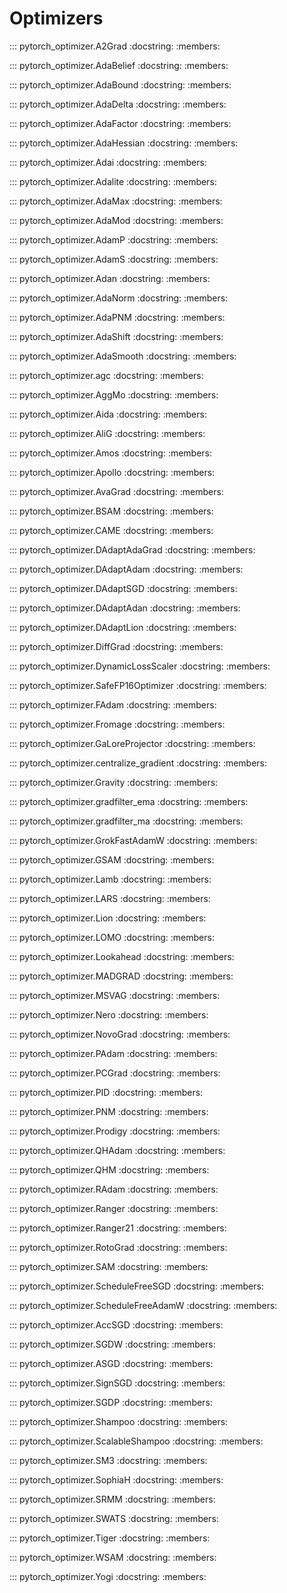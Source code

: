 # Optimizers

::: pytorch_optimizer.A2Grad
    :docstring:
    :members:

::: pytorch_optimizer.AdaBelief
    :docstring:
    :members:

::: pytorch_optimizer.AdaBound
    :docstring:
    :members:

::: pytorch_optimizer.AdaDelta
    :docstring:
    :members:

::: pytorch_optimizer.AdaFactor
    :docstring:
    :members:

::: pytorch_optimizer.AdaHessian
    :docstring:
    :members:

::: pytorch_optimizer.Adai
    :docstring:
    :members:

::: pytorch_optimizer.Adalite
    :docstring:
    :members:

::: pytorch_optimizer.AdaMax
    :docstring:
    :members:

::: pytorch_optimizer.AdaMod
    :docstring:
    :members:

::: pytorch_optimizer.AdamP
    :docstring:
    :members:

::: pytorch_optimizer.AdamS
    :docstring:
    :members:

::: pytorch_optimizer.Adan
    :docstring:
    :members:

::: pytorch_optimizer.AdaNorm
    :docstring:
    :members:

::: pytorch_optimizer.AdaPNM
    :docstring:
    :members:

::: pytorch_optimizer.AdaShift
    :docstring:
    :members:

::: pytorch_optimizer.AdaSmooth
    :docstring:
    :members:

::: pytorch_optimizer.agc
    :docstring:
    :members:

::: pytorch_optimizer.AggMo
    :docstring:
    :members:

::: pytorch_optimizer.Aida
    :docstring:
    :members:

::: pytorch_optimizer.AliG
    :docstring:
    :members:

::: pytorch_optimizer.Amos
    :docstring:
    :members:

::: pytorch_optimizer.Apollo
    :docstring:
    :members:

::: pytorch_optimizer.AvaGrad
    :docstring:
    :members:

::: pytorch_optimizer.BSAM
    :docstring:
    :members:

::: pytorch_optimizer.CAME
    :docstring:
    :members:

::: pytorch_optimizer.DAdaptAdaGrad
    :docstring:
    :members:

::: pytorch_optimizer.DAdaptAdam
    :docstring:
    :members:

::: pytorch_optimizer.DAdaptSGD
    :docstring:
    :members:

::: pytorch_optimizer.DAdaptAdan
    :docstring:
    :members:

::: pytorch_optimizer.DAdaptLion
    :docstring:
    :members:

::: pytorch_optimizer.DiffGrad
    :docstring:
    :members:

::: pytorch_optimizer.DynamicLossScaler
    :docstring:
    :members:

::: pytorch_optimizer.SafeFP16Optimizer
    :docstring:
    :members:

::: pytorch_optimizer.FAdam
    :docstring:
    :members:

::: pytorch_optimizer.Fromage
    :docstring:
    :members:

::: pytorch_optimizer.GaLoreProjector
    :docstring:
    :members:

::: pytorch_optimizer.centralize_gradient
    :docstring:
    :members:

::: pytorch_optimizer.Gravity
    :docstring:
    :members:

::: pytorch_optimizer.gradfilter_ema
    :docstring:
    :members:

::: pytorch_optimizer.gradfilter_ma
    :docstring:
    :members:

::: pytorch_optimizer.GrokFastAdamW
    :docstring:
    :members:

::: pytorch_optimizer.GSAM
    :docstring:
    :members:

::: pytorch_optimizer.Lamb
    :docstring:
    :members:

::: pytorch_optimizer.LARS
    :docstring:
    :members:

::: pytorch_optimizer.Lion
    :docstring:
    :members:

::: pytorch_optimizer.LOMO
    :docstring:
    :members:

::: pytorch_optimizer.Lookahead
    :docstring:
    :members:

::: pytorch_optimizer.MADGRAD
    :docstring:
    :members:

::: pytorch_optimizer.MSVAG
    :docstring:
    :members:

::: pytorch_optimizer.Nero
    :docstring:
    :members:

::: pytorch_optimizer.NovoGrad
    :docstring:
    :members:

::: pytorch_optimizer.PAdam
    :docstring:
    :members:

::: pytorch_optimizer.PCGrad
    :docstring:
    :members:

::: pytorch_optimizer.PID
    :docstring:
    :members:

::: pytorch_optimizer.PNM
    :docstring:
    :members:

::: pytorch_optimizer.Prodigy
    :docstring:
    :members:

::: pytorch_optimizer.QHAdam
    :docstring:
    :members:

::: pytorch_optimizer.QHM
    :docstring:
    :members:

::: pytorch_optimizer.RAdam
    :docstring:
    :members:

::: pytorch_optimizer.Ranger
    :docstring:
    :members:

::: pytorch_optimizer.Ranger21
    :docstring:
    :members:

::: pytorch_optimizer.RotoGrad
    :docstring:
    :members:

::: pytorch_optimizer.SAM
    :docstring:
    :members:

::: pytorch_optimizer.ScheduleFreeSGD
    :docstring:
    :members:

::: pytorch_optimizer.ScheduleFreeAdamW
    :docstring:
    :members:

::: pytorch_optimizer.AccSGD
    :docstring:
    :members:

::: pytorch_optimizer.SGDW
    :docstring:
    :members:

::: pytorch_optimizer.ASGD
    :docstring:
    :members:

::: pytorch_optimizer.SignSGD
    :docstring:
    :members:

::: pytorch_optimizer.SGDP
    :docstring:
    :members:

::: pytorch_optimizer.Shampoo
    :docstring:
    :members:

::: pytorch_optimizer.ScalableShampoo
    :docstring:
    :members:

::: pytorch_optimizer.SM3
    :docstring:
    :members:

::: pytorch_optimizer.SophiaH
    :docstring:
    :members:

::: pytorch_optimizer.SRMM
    :docstring:
    :members:

::: pytorch_optimizer.SWATS
    :docstring:
    :members:

::: pytorch_optimizer.Tiger
    :docstring:
    :members:

::: pytorch_optimizer.WSAM
    :docstring:
    :members:

::: pytorch_optimizer.Yogi
    :docstring:
    :members:
